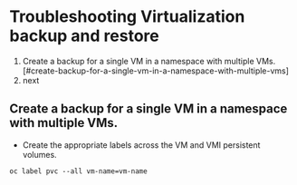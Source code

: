 # Troubleshooting Virtualization backup and restore

1. Create a backup for a single VM in a namespace with multiple VMs.[#create-backup-for-a-single-vm-in-a-namespace-with-multiple-vms]
1. next




## Create a backup for a single VM in a namespace with multiple VMs.

* Create the appropriate labels across the VM and VMI persistent volumes.

```
oc label pvc --all vm-name=vm-name
```

